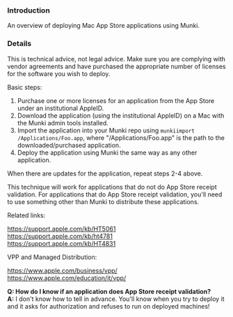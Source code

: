 ### Introduction

An overview of deploying Mac App Store applications using Munki.

### Details

This is technical advice, not legal advice. Make sure you are complying with vendor agreements and have purchased the appropriate number of licenses for the software you wish to deploy.

Basic steps:

1. Purchase one or more licenses for an application from the App Store under an institutional AppleID.
1. Download the application (using the institutional AppleID) on a Mac with the Munki admin tools installed.
1. Import the application into your Munki repo using `munkiimport /Applications/Foo.app`, where "/Applications/Foo.app" is the path to the downloaded/purchased application.
1. Deploy the application using Munki the same way as any other application.

When there are updates for the application, repeat steps 2-4 above.

This technique will work for applications that do not do App Store receipt validation. For applications that do App Store receipt validation, you'll need to use something other than Munki to distribute these applications.

Related links:

https://support.apple.com/kb/HT5061<br>
https://support.apple.com/kb/ht4781<br>
https://support.apple.com/kb/HT4831

VPP and Managed Distribution:

https://www.apple.com/business/vpp/<br>
https://www.apple.com/education/it/vpp/


**Q: How do I know if an application does App Store receipt validation?**<br>
**A:** I don't know how to tell in advance. You'll know when you try to deploy it and it asks for authorization and refuses to run on deployed machines!
